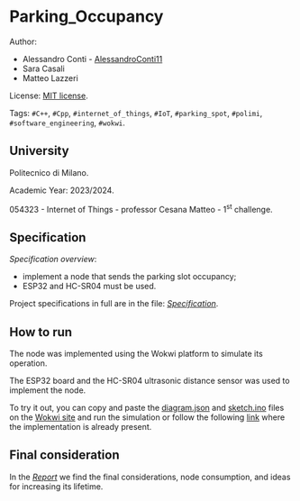 # Parking_Occupancy


Author: 
- Alessandro Conti - [AlessandroConti11](https://github.com/AlessandroConti11)
- Sara Casali
- Matteo Lazzeri

License: [MIT license](LICENSE).

Tags: `#C++`, `#Cpp`, `#internet_of_things`, `#IoT`, `#parking_spot`, `#polimi`, `#software_engineering`, `#wokwi`.


## University

Politecnico di Milano.

Academic Year: 2023/2024.

054323 - Internet of Things - professor Cesana Matteo - 1<sup>st</sup> challenge.


## Specification

_Specification overview_: 
- implement a node that sends the parking slot occupancy;
- ESP32 and HC-SR04 must be used.

Project specifications in full are in the file: *[Specification](https://github.com/AlessandroConti11/Parking_Occupancy/blob/main/Specification.pdf)*.


## How to run

The node was implemented using the Wokwi platform to simulate its operation. 

The ESP32 board and the HC-SR04 ultrasonic distance sensor was used to implement the node.

To try it out, you can copy and paste the [diagram.json](https://github.com/AlessandroConti11/Parking_Occupancy/blob/main/diagram.json) and [sketch.ino](https://github.com/AlessandroConti11/Parking_Occupancy/blob/main/sketch.ino) files on the [Wokwi site](https://wokwi.com/) and run the simulation or follow the following [link](https://wokwi.com/projects/392079840139555841) where the implementation is already present.


## Final consideration

In the *[Report](https://github.com/AlessandroConti11/Parking_Occupancy/blob/main/Report.pdf)* we find the final considerations, node consumption, and ideas for increasing its lifetime.
